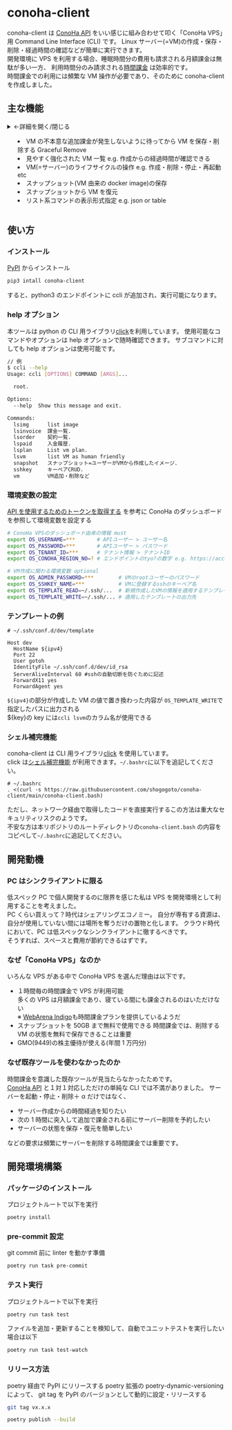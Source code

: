# conoha-client

conoha-client は [ConoHa API](https://www.conoha.jp/docs/?btn_id=docs-image-get_quota--sidebar_docs)
をいい感じに組み合わせて叩く「ConoHa VPS」用 Command Line Interface (CLI) です。
Linux サーバー(=VM)の作成・保存・削除・経過時間の確認などが簡単に実行できます。  
開発環境に VPS を利用する場合、睡眠時間分の費用も請求される月額課金は無駄が多い一方、
利用時間分のみ請求される[時間課金](https://www.conoha.jp/vps/pricing/?btn_id=vps-hourly--vpsHeader_vps-pricing)
は効率的です。  
時間課金での利用には頻繁な VM 操作が必要であり、そのために conoha-client を作成しました。

## 主な機能

<details>
<summary>←詳細を開く/閉じる

- VM の不本意な追加課金が発生しないように待ってから VM を保存・削除する Graceful Remove
- 見やすく強化された VM 一覧 e.g. 作成からの経過時間が確認できる
- VM(=サーバー)のライフサイクルの操作 e.g. 作成・削除・停止・再起動 etc
- スナップショット(VM 由来の docker image)の保存
- スナップショットから VM を復元
- リスト系コマンドの表示形式指定 e.g. json or table
</summary>

---

詳細

- VM の不本意な追加課金が発生しないように待ってから VM を保存・削除する Graceful Remove

  ログイン中の全ユーザーにブロードキャストメッセージを通知しつつ VM の停止・スナップショット・削除する

  ```bash
  $ ccli lsvm
      ipv4           status    elapsed            image_name                                           memoryMB    n_cpu    storageGB  sshkey                          vm_id
  --  -------------  --------  -----------------  -------------------------------------------------  ----------  -------  -----------  ------------------------------  ------------------------------------
   0  xxx.x.xxx.xxx  ACTIVE    80 days, 15:54:24  vmi-kusanagimanager8-0.4.0-centos-7.9-amd64-100gb        1024        2          100  key-2023-08-24-23-09            27c3379a-6510-4757-8b1c-069981be3b35
   1  yyy.y.yyy.yy   ACTIVE    0:02:53            vmi-ubuntu-20.04-amd64-30gb                               512        1           30  conoha-client-2023-11-07-15-45  ead20a7d-db9d-493c-8297-8581ba8b56b4

  # 本来は1時間後に削除する設定を6分後に変更して実行している例
  $ ccli vm rm-gracefully ea debug-snapshot -h 0.1
  elapsed from created VM(ead20a7d-db9d-493c-8297-8581ba8b56b4): 0:03:56

  Broadcast message from user@hostname (pts/10) (Mon Nov 13 14:17:41 2023

  VM(ead20a7d-db9d-493c-8297-8581ba8b56b4) makes additional charge when it takes 6 minutes. So it will save and remove this VM right now.

  It took 0:00:02 to stop VM(ead20a7d-db9d-493c-8297-8581ba8b56b4)
  save progress is 25%
  save progress is 50%
  save progress is 50%
  save progress is 50%
  save progress is 50%
  save progress is 100%
  It took 0:00:55 to save VM(ead20a7d-db9d-493c-8297-8581ba8b56b4)
  VM(ead20a7d-db9d-493c-8297-8581ba8b56b4) was removed
  Duration time of VM(ead20a7d-db9d-493c-8297-8581ba8b56b4) was 0:04:55
  ```

- 見やすく強化された VM 一覧 e.g. 作成からの経過時間が確認できる

  ```bash
  $ ccli lsvm
      ipv4           status    elapsed              memoryMB    n_cpu    storageGB  sshkey                vm_id
  --  -------------  --------  -----------------  ----------  -------  -----------  --------------------  ------------------------------------
   0  xxx.x.xxx.xxx  ACTIVE    75 days, 19:07:47        1024        2          100  key-2023-08-24-23-09  27c3379a-6510-4757-8b1c-069981be3b35
  ```

- VM(=サーバー)のライフサイクルの操作 e.g. 作成・削除・停止・再起動 etc

  - vm_id や image_id を前方一致で検索・補完するため、値全てを入力しなくてもよい
  - conoha-client では`ccli vm add -m 0.5 -d ubuntu -v 20.04`のように分かりやすく簡単で指定できる。
    他の CLI ツール では VM 作成に使用するイメージやスペックを指定するために image_id や flavor_id を調査・入力する必要があり面倒

  ```bash
  # 512MB = 0.5GBのメモリ、ubuntuのバージョン20.04でVMを新規追加
  $ ccli vm add -m 0.5 -d ubuntu -v 20.04
  VM(uuid=5f11867c-d01f-4dde-a8cb-00ffb8e1eacb) was added newly
  $ ccli lsvm # 追加されたことを確認
     ipv4           status    elapsed              memoryMB    n_cpu    storageGB  sshkey                          vm_id
  -- -------------  --------  -----------------  ----------  -------  -----------  ------------------------------  ------------------------------------
  0  xxx.x.xxx.xxx  ACTIVE    75 days, 19:17:47        1024        2          100  key-2023-08-24-23-09            27c3379a-6510-4757-8b1c-069981be3b35
  1  yyy.y.yy.yy    BUILD     -1 day, 23:59:48          512        1           30  conoha-client-2023-11-07-15-45  5f11867c-d01f-4dde-a8cb-00ffb8e1eacb

  # VMを停止
  $ ccli vm stop 5f
  5f11867c-d01f-4dde-a8cb-00ffb8e1eacb was shutdowned.
  $ ccli lsvm
      ipv4           status    elapsed              memoryMB    n_cpu    storageGB  sshkey                          vm_id
  --  -------------  --------  -----------------  ----------  -------  -----------  ------------------------------  ------------------------------------
   0  xxx.x.xxx.xxx  ACTIVE    75 days, 19:22:47        1024        2          100  key-2023-08-24-23-09            27c3379a-6510-4757-8b1c-069981be3b35
   1  yyy.y.yy.yy    SHUTOFF   0:04:48                   512        1           30  conoha-client-2023-11-07-15-45  5f11867c-d01f-4dde-a8cb-00ffb8e1eacb

  # VMを起動
  $ ccli vm boot 5f
  5f11867c-d01f-4dde-a8cb-00ffb8e1eacb was booted.
  $ ccli lsvm
      ipv4           status    elapsed              memoryMB    n_cpu    storageGB  sshkey                          vm_id
  --  -------------  --------  -----------------  ----------  -------  -----------  ------------------------------  ------------------------------------
   0  xxx.x.xxx.xxx  ACTIVE    75 days, 19:22:47        1024        2          100  key-2023-08-24-23-09            27c3379a-6510-4757-8b1c-069981be3b35
   1  yyy.y.yy.yy    ACTIVE    0:04:48                   512        1           30  conoha-client-2023-11-07-15-45  5f11867c-d01f-4dde-a8cb-00ffb8e1eacb
  ```

- スナップショット(VM 由来の docker image)の保存

  ```bash
  # VMを停止しておかないとスナップショットを保存できない
  $ ccli vm stop 5f
  5f11867c-d01f-4dde-a8cb-00ffb8e1eacb was shutdowned.
  $ ccli lsvm
      ipv4           status    elapsed              memoryMB    n_cpu    storageGB  sshkey                          vm_id
  --  -------------  --------  -----------------  ----------  -------  -----------  ------------------------------  ------------------------------------
   0  xxx.x.xxx.xxx  ACTIVE    75 days, 19:22:47        1024        2          100  key-2023-08-24-23-09            27c3379a-6510-4757-8b1c-069981be3b35
   1  yyy.y.yy.yy    SHUTOFF   0:04:48                   512        1           30  conoha-client-2023-11-07-15-45  5f11867c-d01f-4dde-a8cb-00ffb8e1eacb

  # スナップショット名「test」としてimage_id=5f...を保存
  $ ccli snapshot save 5f test
  5f11867c-d01f-4dde-a8cb-00ffb8e1eacb was snapshot as test.
  $ ccli snapshot ls
      image_id                              name    dist                app      min_disk    progress  created                      sizeGB
  --  ------------------------------------  ------  ------------------  -----  ----------  ----------  -------------------------  --------
   0  7abc6c4c-935d-4a4a-a4e9-a02cd80c74f5  test    Ubuntu-20.04-64bit                 30          25  2023-11-08T17:56:00+09:00         0

  # しばらくすると、progress:100となり、スナップショットの保存が完了する
  $ ccli snapshot ls
      image_id                              name    dist                app      min_disk    progress  created                      sizeGB
  --  ------------------------------------  ------  ------------------  -----  ----------  ----------  -------------------------  --------
   0  7abc6c4c-935d-4a4a-a4e9-a02cd80c74f5  test    Ubuntu-20.04-64bit                 30         100  2023-11-08T17:56:00+09:00    7.9245
  ```

- スナップショットから VM を復元

  ```bash
  # スナップショットを保存したのでVMを削除
  $ ccli vm rm 5f
  5f11867c-d01f-4dde-a8cb-00ffb8e1eacb was removed.
  $ ccli lsvm
      ipv4           status    elapsed              memoryMB    n_cpu    storageGB  sshkey                vm_id
  --  -------------  --------  -----------------  ----------  -------  -----------  --------------------  ------------------------------------
   0  xxx.x.xxx.xxx  ACTIVE    75 days, 19:39:47        1024        2          100  key-2023-08-24-23-09  27c3379a-6510-4757-8b1c-069981be3b35

  # image_id=7a...のスナップショット、メモリ0.5GBでVMを作成
  $ ccli snapshot restore 7a 0.5
  VM(uuid=f73538f7-cc42-427b-aae8-e9222f7b76e7) was restored from test snapshot
  $ ccli lsvm
      ipv4           status    elapsed              memoryMB    n_cpu    storageGB  sshkey                          vm_id
  --  -------------  --------  -----------------  ----------  -------  -----------  ------------------------------  ------------------------------------
   0  xxx.x.xxx.xxx  ACTIVE    75 days, 19:40:47        1024        2          100  key-2023-08-24-23-09            27c3379a-6510-4757-8b1c-069981be3b35
   1  yyy.y.yyy.yy   BUILD     -1 day, 23:59:44          512        1           30  conoha-client-2023-11-07-15-45  f73538f7-cc42-427b-aae8-e9222f7b76e7

  # しばらくするとステータスがACTIVEになる
  $ ccli lsvm
      ipv4           status    elapsed              memoryMB    n_cpu    storageGB  sshkey                          vm_id
  --  -------------  --------  -----------------  ----------  -------  -----------  ------------------------------  ------------------------------------
   0  xxx.x.xxx.xxx  ACTIVE    75 days, 19:41:47        1024        2          100  key-2023-08-24-23-09            27c3379a-6510-4757-8b1c-069981be3b35
   1  yyy.y.yyy.yy   ACTIVE    0:00:44                   512        1           30  conoha-client-2023-11-07-15-45  f73538f7-cc42-427b-aae8-e9222f7b76e7
  ```

- リスト系コマンドの表示形式指定 e.g. json or table  
   grep や jq コマンドなどのパイプ処理に便利

  ```bash
  # json形式
  $ ccli lsvm --json
  [
    {
      "ipv4": "xxx.x.xxx.xxx",
      "status": "ACTIVE",
      "elapsed": "75 days, 19:53:47",
      "memoryMB": 1024,
      "n_cpu": 2,
      "storageGB": 100,
      "sshkey": "key-2023-08-24-23-09",
      "vm_id": "27c3379a-6510-4757-8b1c-069981be3b35"
    },
    {
      "ipv4": "yyy.y.yyy.yy",
      "status": "ACTIVE",
      "elapsed": "0:12:44",
      "memoryMB": 512,
      "n_cpu": 1,
      "storageGB": 30,
      "sshkey": "conoha-client-2023-11-07-15-45",
      "vm_id": "f73538f7-cc42-427b-aae8-e9222f7b76e7"
    }
  ]

  # tableのカラム名などを削除
  $ ccli lsvm -p
  xxx.x.xxx.xxx  ACTIVE  75 days, 19:53:47  1024  2  100  key-2023-08-24-23-09            27c3379a-6510-4757-8b1c-069981be3b35
  yyy.y.yyy.yy   ACTIVE  0:12:44             512  1   30  conoha-client-2023-11-07-15-45  f73538f7-cc42-427b-aae8-e9222f7b76e7

  # 表示カラムを絞る
  $ ccli lsvm -k ipv4 -k elapsed
      ipv4           elapsed
  --  -------------  -----------------
   0  xxx.x.xxx.xxx  75 days, 19:54:47
   1  yyy.y.yyy.yy   0:13:44

  # where句みたいにstorageGB = 30 の行を表示
  $ ccli lsvm -w storageGB 30
      ipv4          status    elapsed      memoryMB    n_cpu    storageGB  sshkey                          vm_id
  --  ------------  --------  ---------  ----------  -------  -----------  ------------------------------  ------------------------------------
   0  yyy.y.yyy.yy  ACTIVE    0:13:44           512        1           30  conoha-client-2023-11-07-15-45  f73538f7-cc42-427b-aae8-e9222f7b76e7
  ```

  </details>

## 使い方

### インストール

[PyPI](https://pypi.org/project/conoha-client/) からインストール

```bash
pip3 intall conoha-client
```

すると、python3 のエンドポイントに ccli が追加され、実行可能になります。

### help オプション

本ツールは python の CLI 用ライブラリ[click](https://click.palletsprojects.com/en/8.1.x/)を利用しています。
使用可能なコマンドやオプションは help オプションで随時確認できます。
サブコマンドに対しても help オプションは使用可能です。

```bash
// 例
$ ccli --help
Usage: ccli [OPTIONS] COMMAND [ARGS]...

  root.

Options:
  --help  Show this message and exit.

Commands:
  lsimg      list image
  lsinvoice  課金一覧.
  lsorder    契約一覧.
  lspaid     入金履歴.
  lsplan     List vm plan.
  lsvm       list VM as human friendly
  snapshot   スナップショット=ユーザーがVMから作成したイメージ.
  sshkey     キーペアCRUD.
  vm         VM追加・削除など
```

### 環境変数の設定

[API を使用するためのトークンを取得する](https://support.conoha.jp/v/apitokens/)
を参考に ConoHa のダッシュボードを参照して環境変数を設定する

```bash
# ConoHa VPSのダッシュボード由来の情報 must
export OS_USERNAME=***       # APIユーザー > ユーザー名
export OS_PASSWORD=***       # APIユーザー > パスワード
export OS_TENANT_ID=***      # テナント情報 > テナントID
export OS_CONOHA_REGION_NO=? # エンドポイントのtyo?の数字 e.g. https://account.tyo3.conoha.io/v1/... => 3

# VM作成に関わる環境変数 optional
export OS_ADMIN_PASSWORD=***        # VMのrootユーザーのパスワード
export OS_SSHKEY_NAME=***           # VMに登録するsshのキーペア名
export OS_TEMPLATE_READ=~/.ssh/...  # 新規作成したVMの情報を適用するテンプレート
export OS_TEMPLATE_WRITE=~/.ssh/... # 適用したテンプレートの出力先
```

### テンプレートの例

```
# ~/.ssh/conf.d/dev/template

Host dev
  HostName ${ipv4}
  Port 22
  User gotoh
  IdentityFile ~/.ssh/conf.d/dev/id_rsa
  ServerAliveInterval 60 #sshの自動切断を防ぐために記述
  ForwardX11 yes
  ForwardAgent yes
```

`${ipv4}`の部分が作成した VM の値で置き換わった内容が
`OS_TEMPLATE_WRITE`で指定したパスに出力される  
${key}の key には`ccli lsvm`のカラム名が使用できる

### シェル補完機能

conoha-client は CLI 用ライブラリ[click](https://click.palletsprojects.com/en/8.1.x/)
を使用しています。  
click は[シェル補完機能](https://click.palletsprojects.com/en/8.1.x/shell-completion/)
が利用できます。`~/.bashrc`に以下を追記してください。

```bashrc
# ~/.bashrc
. <(curl -s https://raw.githubusercontent.com/shogogoto/conoha-client/main/conoha-client.bash)
```

ただし、ネットワーク経由で取得したコードを直接実行するこの方法は重大なセキュリティリスクのようです。  
不安な方は本リポジトリのルートディレクトリの`conoha-client.bash`
の内容をコピペして`~/.bashrc`に追記してください。

## 開発動機

### PC はシンクライアントに限る

低スペック PC で個人開発するのに限界を感じた私は VPS を開発環境として利用することを考えました。  
PC くらい買えって？時代はシェアリングエコノミー。
自分が専有する資源は、自分が使用していない間には場所を奪うだけの置物と化します。
クラウド時代において、PC は低スペックなシンクライアントに徹するべきです。  
そうすれば、スペースと費用が節約できるはずです。

### なぜ「ConoHa VPS」なのか

いろんな VPS がある中で ConoHa VPS を選んだ理由は以下です。

- １時間毎の時間課金で VPS が利用可能  
  多くの VPS は月額課金であり、寝ている間にも課金されるのはいただけない  
  ※ [WebArena Indigo](https://web.arena.ne.jp/indigo/price/)も時間課金プランを提供しているようだ
- スナップショットを 50GB まで無料で使用できる
  時間課金では、削除する VM の状態を無料で保存できることは重要
- GMO(9449)の株主優待が使える(年間 1 万円分)

### なぜ既存ツールを使わなかったのか

時間課金を意識した既存ツールが見当たらなかったためです。  
[ConoHa API](https://www.conoha.jp/docs/?btn_id=docs-image-get_quota--sidebar_docs)
と１対１対応しただけの単純な CLI では不満がありました。
サーバーを起動・停止・削除＋ α だけではなく、

- サーバー作成からの時間経過を知りたい
- 次の 1 時間に突入して追加で課金される前にサーバー削除を予約したい
- サーバーの状態を保存・復元を簡単したい

などの要求は頻繁にサーバーを削除する時間課金では重要です。

## 開発環境構築

### パッケージのインストール

プロジェクトルートで以下を実行

```bash
poetry install
```

### pre-commit 設定

git commit 前に linter を動かす準備

```bash
poetry run task pre-commit
```

### テスト実行

プロジェクトルートで以下を実行

```bash
poetry run task test
```

ファイルを追加・更新することを検知して、自動でユニットテストを実行したい場合は以下

```bash
poetry run task test-watch
```

### リリース方法

poetry 経由で PyPI にリリースする
poetry 拡張の poetry-dynamic-versioning によって、
git tag を PyPI のバージョンとして動的に設定・リリースする

```bash
git tag vx.x.x

poetry publish --build
```
